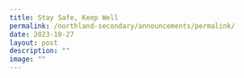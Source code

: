 ```yaml
---
title: Stay Safe, Keep Well
permalink: /northland-secondary/announcements/permalink/
date: 2023-10-27
layout: post
description: ""
image: ""
---
```

